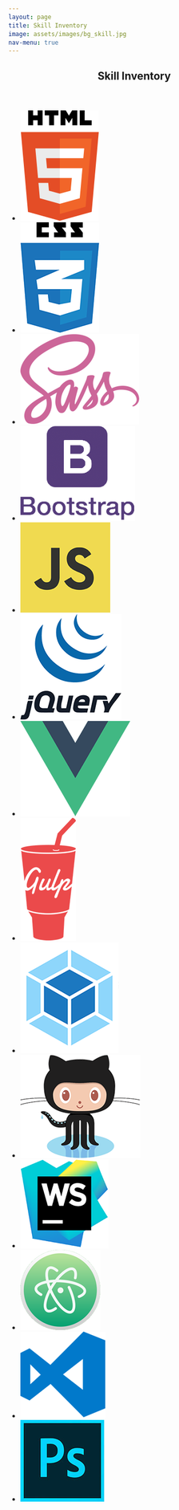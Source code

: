 ```yaml
---
layout: page
title: Skill Inventory
image: assets/images/bg_skill.jpg
nav-menu: true
---
```


<!-- Main -->
<div id="main">

<!-- One -->
<section id="one">
	<div class="inner">
		<header class="major">
			<h1>Skill Inventory</h1>
		</header>
		<ul class="skill-list">
            <li><img src="assets/images/skill/img_skill01.png" alt="HTML5" title="HTML5" /></li>
            <li><img src="assets/images/skill/img_skill02.png" alt="CSS3" title="CSS3" /></li>
            <li><img src="assets/images/skill/img_skill03.png" alt="SASS" title="SASS" /></li>
            <li><img src="assets/images/skill/img_skill04.png" alt="BOOTSTRAR" title="BOOTSTRAR" /></li>
            <li><img src="assets/images/skill/img_skill05.png" alt="JAVASCRIPT" title="JAVASCRIPT" /></li>
            <li><img src="assets/images/skill/img_skill06.png" alt="JQUERY" title="JQUERY" /></li>
            <li><img src="assets/images/skill/img_skill14.png" alt="Vue" title="Vue" /></li>
            <li><img src="assets/images/skill/img_skill07.png" alt="GULP" title="GULP" /></li>
            <li><img src="assets/images/skill/img_skill08.png" alt="WEBPACK" title="WEBPACK" /></li>
            <li><img src="assets/images/skill/img_skill09.png" alt="GIT" title="GIT" /></li>
            <li><img src="assets/images/skill/img_skill10.png" alt="ATOM" title="ATOM" /></li>
            <li><img src="assets/images/skill/img_skill11.png" alt="PHOTOSHOP" title="PHOTOSHOP" /></li>
            <li><img src="assets/images/skill/img_skill12.png" alt="WEBSTROM" title="WEBSTROM" /></li>
            <li><img src="assets/images/skill/img_skill13.png" alt="VSCODE" title="VSCODE" /></li>
        </ul>
    </div>
</section>

</div>
